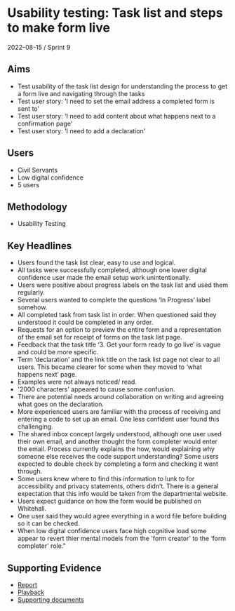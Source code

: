 # Usability testing: Task list and steps to make form live

2022-08-15 / Sprint 9

## Aims
- Test usability of the task list design for understanding the process to get a form live and navigating through the tasks
- Test user story: 'I need to set the email address a completed form is sent to'
- Test user story: 'I need to add content about what happens next to a confirmation page'
- Test user story:  'I need to add a declaration'

## Users
- Civil Servants
- Low digital confidence
- 5 users

## Methodology
- Usability Testing

## Key Headlines

- Users found the task list clear, easy to use and logical.
- All tasks were successfully completed, although one lower digital confidence user made the email setup work unintentionally.
- Users were positive about progress labels on the task list and used them regularly.
- Several users wanted to complete the questions ‘In Progress’ label somehow.
- All completed task from task list in order. When questioned said they understood it could be completed in any order.
- Requests for an option to preview the entire form and a representation of the email set for receipt of forms on the task list page.
- Feedback that the task title ‘3. Get your form ready to go live’ is vague and could be more specific.
- Term ‘declaration’ and the link title on the task list page not clear to all users. This became clearer for some when they moved to ‘what happens next’ page.
- Examples were not always noticed/ read.
- '2000 characters’ appeared to cause some confusion.
- There are potential needs around collaboration on writing and agreeing what goes on the declaration.
- More experienced users are familiar with the process of receiving and entering a code to set up an email. One less confident user found this challenging.
- The shared inbox concept largely understood, although one user used their own email, and another thought the form completer would enter the email. Process currently explains the how, would explaining why someone else receives the code support understanding? Some users expected to double check by completing a form and checking it went through.
- Some users knew where to find this information to lunk to for accessibility and privacy statements, others didn’t. There is a general expectation that this info would be taken from the departmental website.
- Users expect guidance on how the form would be published on Whitehall.
- One user said they would agree everything in a word file before building so it can be checked.
- When low digital confidence users face high cognitive load some appear to revert thier mental models from the 'form creator' to the ‘form completer' role."

## Supporting Evidence
- [Report](https://app.mural.co/t/gaap0347/m/gaap0347/1655912742334/57c265e721088247b57debffe73bd98ab89c0f09?fromVisitorModal=true&sender=f0e74d83-05ad-4604-975f-e97131fca4e9)
- [Playback](https://drive.google.com/file/d/10dJUkO3j-nVJxozMm4Y1mkUbNJ5HZgue/view?usp=sharing)
- [Supporting documents](https://drive.google.com/drive/folders/1VOMG9a0XyV371_1LxV9qUaddkyuY_xjE)

